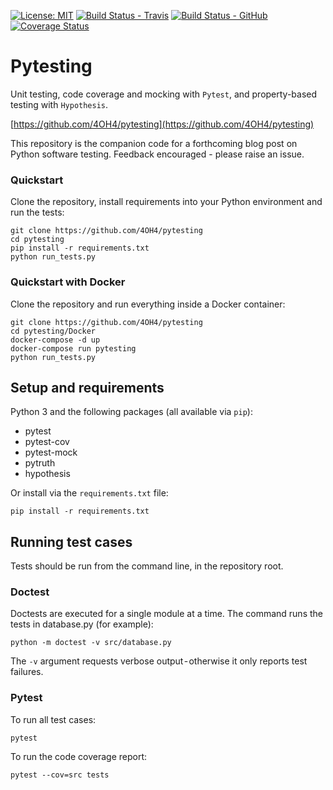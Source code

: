 [![License: MIT](https://img.shields.io/badge/License-MIT-yellow.svg)](https://opensource.org/licenses/MIT)
[![Build Status - Travis](https://travis-ci.org/4OH4/pytesting.svg?branch=master)](https://travis-ci.org/4OH4/pytesting)
[![Build Status - GitHub](https://github.com/4oh4/pytesting/workflows/pytesting/badge.svg)](https://github.com/4OH4/pytesting/actions?query=workflow%3Apytesting)
[![Coverage Status](https://coveralls.io/repos/github/4OH4/pytesting/badge.svg?branch=master)](https://coveralls.io/github/4OH4/pytesting?branch=master)

# Pytesting
Unit testing, code coverage and mocking with `Pytest`, and property-based testing with `Hypothesis`.

[https://github.com/4OH4/pytesting](https://github.com/4OH4/pytesting)

This repository is the companion code for a forthcoming blog post on Python software testing. Feedback encouraged - please raise an issue.

### Quickstart

Clone the repository, install requirements into your Python environment and run the tests:

    git clone https://github.com/4OH4/pytesting
    cd pytesting
    pip install -r requirements.txt
    python run_tests.py

### Quickstart with Docker

Clone the repository and run everything inside a Docker container:

    git clone https://github.com/4OH4/pytesting
    cd pytesting/Docker
    docker-compose -d up
    docker-compose run pytesting
    python run_tests.py

## Setup and requirements
Python 3 and the following packages (all available via `pip`):
 - pytest
 - pytest-cov
 - pytest-mock
 - pytruth
 - hypothesis

Or install via the `requirements.txt` file:

    pip install -r requirements.txt

## Running test cases
Tests should be run from the command line, in the repository root.

### Doctest
Doctests are executed for a single module at a time. The command runs the tests in database.py (for example):

    python -m doctest -v src/database.py

The `-v` argument requests verbose output - otherwise it only reports test failures.

### Pytest
To run all test cases:

    pytest

To run the code coverage report:

    pytest --cov=src tests

